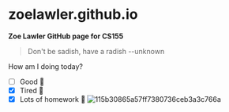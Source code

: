 # zoelawler.github.io
**Zoe Lawler GitHub page for CS155**


>Don't be sadish, have a radish --unknown

How am I doing today?
- [ ] Good 🌻
- [X] Tired 💮
- [X] Lots of homework 🌸
![115b30865a57ff7380736ceb3a3c766a](https://github.com/zoelawler/zoelawler.github.io/assets/142842810/3d631580-a697-4720-bcdf-d155dbd54810)
